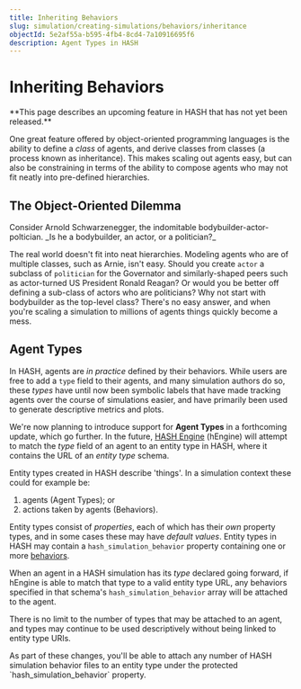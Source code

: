 ```yaml
---
title: Inheriting Behaviors
slug: simulation/creating-simulations/behaviors/inheritance
objectId: 5e2af55a-b595-4fb4-8cd4-7a10916695f6
description: Agent Types in HASH
---
```


# Inheriting Behaviors

<Hint style="warning">
**This page describes an upcoming feature in HASH that has not yet been released.**
</Hint>

One great feature offered by object-oriented programming languages is the ability to define a _class_ of agents, and derive classes from classes \(a process known as inheritance\). This makes scaling out agents easy, but can also be constraining in terms of the ability to compose agents who may not fit neatly into pre-defined hierarchies.

## The Object-Oriented Dilemma

<Hint style="info">
Consider Arnold Schwarzenegger, the indomitable bodybuilder-actor-poltician. _Is he a bodybuilder, an actor, or a politician?_
</Hint>

The real world doesn't fit into neat hierarchies. Modeling agents who are of multiple classes, such as Arnie, isn't easy. Should you create `actor` a subclass of `politician` for the Governator and similarly-shaped peers such as actor-turned US President Ronald Reagan? Or would you be better off defining a sub-class of actors who are politicians? Why not start with bodybuilder as the top-level class? There's no easy answer, and when you're scaling a simulation to millions of agents things quickly become a mess.

## Agent Types

In HASH, agents are _in practice_ defined by their behaviors. While users are free to add a `type` field to their agents, and many simulation authors do so, these _types_ have until now been symbolic labels that have made tracking agents over the course of simulations easier, and have primarily been used to generate descriptive metrics and plots.

We're now planning to introduce support for **Agent Types** in a forthcoming update, which go further. In the future, [HASH Engine](/platform/engine) (hEngine) will attempt to match the _type_ field of an agent to an entity type in HASH, where it contains the URL of an _entity type_ schema.

Entity types created in HASH describe 'things'. In a simulation context these could for example be:

1.  agents \(Agent Types\); or
1.  actions taken by agents \(Behaviors\).

Entity types consist of _properties_, each of which has their _own_ property types, and in some cases these may have _default values_. Entity types in HASH may contain a `hash_simulation_behavior` property containing one or more [behaviors](/docs/simulation/creating-simulations/behaviors).

When an agent in a HASH simulation has its _type_ declared going forward, if hEngine is able to match that type to a valid entity type URL, any behaviors specified in that schema's `hash_simulation_behavior` array will be attached to the agent.

There is no limit to the number of types that may be attached to an agent, and types may continue to be used descriptively without being linked to entity type URIs.

<Hint style="info">
As part of these changes, you'll be able to attach any number of HASH simulation behavior files to an entity type under the protected `hash_simulation_behavior` property.
</Hint>
